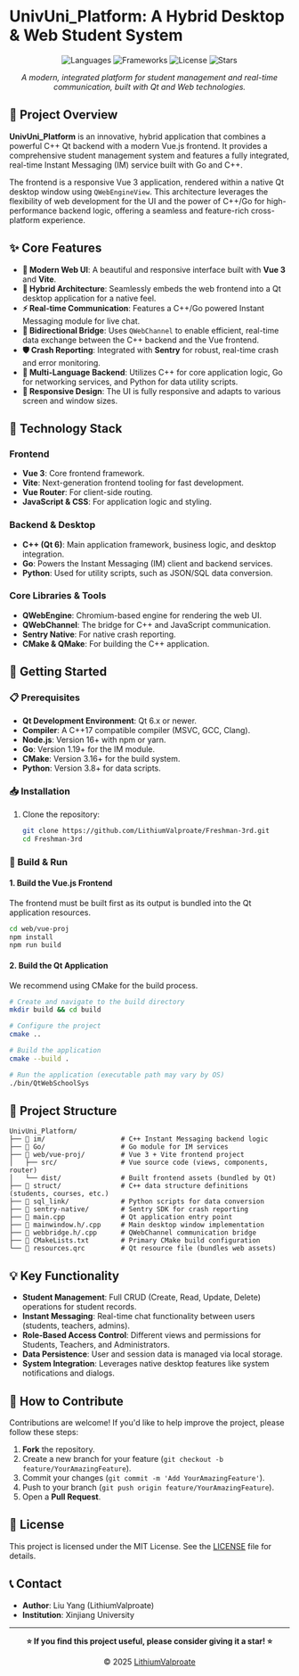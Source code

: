 # UnivUni_Platform: A Hybrid Desktop & Web Student System

<div align="center">

![Languages](https://img.shields.io/badge/Languages-C++%20%7C%20Vue%20%7C%20Go%20%7C%20Python-blue)
![Frameworks](https://img.shields.io/badge/Frameworks-Qt%20%7C%20Vue.js%20%7C%20Vite-green)
![License](https://img.shields.io/badge/License-MIT-yellow)
![Stars](https://img.shields.io/github/stars/LithiumValproate/Freshman-3rd?style=social)

*A modern, integrated platform for student management and real-time communication, built with Qt and Web technologies.*

</div>

## 📝 Project Overview

**UnivUni_Platform** is an innovative, hybrid application that combines a powerful C++ Qt backend with a modern Vue.js frontend. It provides a comprehensive student management system and features a fully integrated, real-time Instant Messaging (IM) service built with Go and C++.

The frontend is a responsive Vue 3 application, rendered within a native Qt desktop window using `QWebEngineView`. This architecture leverages the flexibility of web development for the UI and the power of C++/Go for high-performance backend logic, offering a seamless and feature-rich cross-platform experience.

## ✨ Core Features

- **🎨 Modern Web UI**: A beautiful and responsive interface built with **Vue 3** and **Vite**.
- **🔗 Hybrid Architecture**: Seamlessly embeds the web frontend into a Qt desktop application for a native feel.
- **⚡ Real-time Communication**: Features a C++/Go powered Instant Messaging module for live chat.
- **🔄 Bidirectional Bridge**: Uses `QWebChannel` to enable efficient, real-time data exchange between the C++ backend and the Vue frontend.
- **🛡️ Crash Reporting**: Integrated with **Sentry** for robust, real-time crash and error monitoring.
- **🔧 Multi-Language Backend**: Utilizes C++ for core application logic, Go for networking services, and Python for data utility scripts.
- **📱 Responsive Design**: The UI is fully responsive and adapts to various screen and window sizes.

## 🔧 Technology Stack

### Frontend
- **Vue 3**: Core frontend framework.
- **Vite**: Next-generation frontend tooling for fast development.
- **Vue Router**: For client-side routing.
- **JavaScript & CSS**: For application logic and styling.

### Backend & Desktop
- **C++ (Qt 6)**: Main application framework, business logic, and desktop integration.
- **Go**: Powers the Instant Messaging (IM) client and backend services.
- **Python**: Used for utility scripts, such as JSON/SQL data conversion.

### Core Libraries & Tools
- **QWebEngine**: Chromium-based engine for rendering the web UI.
- **QWebChannel**: The bridge for C++ and JavaScript communication.
- **Sentry Native**: For native crash reporting.
- **CMake & QMake**: For building the C++ application.

## 🚀 Getting Started

### 📋 Prerequisites

- **Qt Development Environment**: Qt 6.x or newer.
- **Compiler**: A C++17 compatible compiler (MSVC, GCC, Clang).
- **Node.js**: Version 16+ with npm or yarn.
- **Go**: Version 1.19+ for the IM module.
- **CMake**: Version 3.16+ for the build system.
- **Python**: Version 3.8+ for data scripts.

### 📥 Installation

1.  Clone the repository:
    ```bash
    git clone https://github.com/LithiumValproate/Freshman-3rd.git
    cd Freshman-3rd
    ```

### 🔨 Build & Run

#### 1. Build the Vue.js Frontend

The frontend must be built first as its output is bundled into the Qt application resources.

```bash
cd web/vue-proj
npm install
npm run build
```

#### 2. Build the Qt Application

We recommend using CMake for the build process.

```bash
# Create and navigate to the build directory
mkdir build && cd build

# Configure the project
cmake ..

# Build the application
cmake --build .

# Run the application (executable path may vary by OS)
./bin/QtWebSchoolSys
```

## 📂 Project Structure

```
UnivUni_Platform/
├── 📁 im/                   # C++ Instant Messaging backend logic
├── 📁 Go/                   # Go module for IM services
├── 📁 web/vue-proj/         # Vue 3 + Vite frontend project
│   ├── src/                # Vue source code (views, components, router)
│   └── dist/               # Built frontend assets (bundled by Qt)
├── 📁 struct/               # C++ data structure definitions (students, courses, etc.)
├── 📁 sql_link/             # Python scripts for data conversion
├── 📁 sentry-native/        # Sentry SDK for crash reporting
├── 📄 main.cpp              # Qt application entry point
├── 📄 mainwindow.h/.cpp     # Main desktop window implementation
├── 📄 webbridge.h/.cpp      # QWebChannel communication bridge
├── 📄 CMakeLists.txt        # Primary CMake build configuration
└── 📄 resources.qrc         # Qt resource file (bundles web assets)
```

## 💡 Key Functionality

- **Student Management**: Full CRUD (Create, Read, Update, Delete) operations for student records.
- **Instant Messaging**: Real-time chat functionality between users (students, teachers, admins).
- **Role-Based Access Control**: Different views and permissions for Students, Teachers, and Administrators.
- **Data Persistence**: User and session data is managed via local storage.
- **System Integration**: Leverages native desktop features like system notifications and dialogs.

## 🤝 How to Contribute

Contributions are welcome! If you'd like to help improve the project, please follow these steps:

1.  **Fork** the repository.
2.  Create a new branch for your feature (`git checkout -b feature/YourAmazingFeature`).
3.  Commit your changes (`git commit -m 'Add YourAmazingFeature'`).
4.  Push to your branch (`git push origin feature/YourAmazingFeature`).
5.  Open a **Pull Request**.

## 📄 License

This project is licensed under the MIT License. See the [LICENSE](LICENSE) file for details.

## 📞 Contact

- **Author**: Liu Yang (LithiumValproate)
- **Institution**: Xinjiang University

---

<div align="center">

**⭐ If you find this project useful, please consider giving it a star! ⭐**

© 2025 [LithiumValproate](https://github.com/LithiumValproate)

</div>
